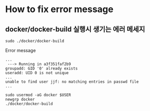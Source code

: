 # How to fix error message

## docker/docker-build 실행시 생기는 에러 메세지

```shell
sudo ./docker/docker-build
```

Error message
```shell
...
 ---> Running in a3f351faf2b9
groupadd: GID '0' already exists
useradd: UID 0 is not unique
...
unable to find user jjf: no matching entries in passwd file
...
```


```shell
sudo usermod -aG docker $USER
newgrp docker
./docker/docker-build
```

